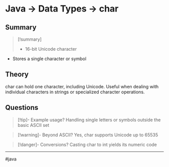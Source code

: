 # Java -> Data Types -> char
## Summary
> [!summary]
> - 16-bit Unicode character
- Stores a single character or symbol

## Theory
char can hold one character, including Unicode. Useful when dealing with individual characters in strings or specialized character operations.

## Questions
> [!tip]- Example usage?
> Handling single letters or symbols outside the basic ASCII set

> [!warning]- Beyond ASCII?
> Yes, char supports Unicode up to 65535

> [!danger]- Conversions?
> Casting char to int yields its numeric code
- - - 
#java